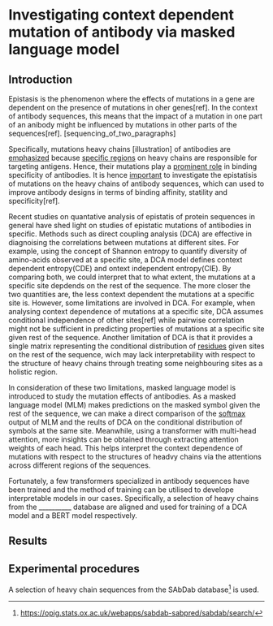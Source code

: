 # Investigating context dependent mutation of antibody via masked language model

## Introduction

Epistasis is the phenomenon where the effects of mutations in a gene are dependent on the presence of mutations in oher genes[ref]. In the context of antibody sequences, this means that the impact of a mutation in one part of an anibody might be influenced by mutations in other parts of the sequences[ref]. [sequencing_of_two_paragraphs]

Specifically, mutations heavy chains [illustration] of antibodies are <u>emphasized</u> because <u>specific regions</u> on heavy chains are responsible for targeting antigens. Hence, their mutations play a <u>prominent role</u> in binding specificity of antibodies. It is hence <u>important</u> to investigate the epistatisis of mutations on the heavy chains of antibody sequences, which can used to improve antibody designs in terms of binding affinity, statility and specificity[ref].
<!-- 重写 epistasis 对 antibody affinity 的影响 -->
Recent studies on quantative analysis of epistatis of protein sequences in general have shed light on studies of epistatic mutations of antibodies in specific. Methods such as direct coupling analysis (DCA) are effective in diagnoising the correlations between mutations at different sites. For example, using the concept of Shannon entropy to quantify diversity of amino-acids observed at a specific site, a DCA model defines context dependent entropy(CDE) and ontext independent entropy(CIE). By comparing both, we could interpret that to what extent, the mutations at a specific site depdends on the rest of the sequence. The more closer the two quantities are, the less context dependent the mutations at a specific site is. <!-- 把这句话改 formal -->
However, some limitations are involved in DCA. For example, when analysing context dependence of mutations at a specific site, DCA assumes conditional independence of other sites[ref] while pairwise correlation might not be sufficient in predicting properties of mutations at a specific site given rest of the sequence. Another limitation of DCA is that it provides a single matrix representing the conditional distribution of <u>residues</u> given sites on the rest of the sequence, wich may lack interpretability with respect to the structure of heavy chains through treating some neighbouring sites as a holistic region.

In consideration of these two limitations, masked language model is introduced to study the mutation effects of antibodies. As a masked language model (MLM) makes predictions on the masked symbol given the rest of the sequence, we can make a direct comparison of the <u>softmax</u> output of MLM and the reults of DCA on the conditional distribution of symbols at the same site. Meanwhile, using a transformer with multi-head attention, more insights can be obtained through extracting attention weights of each head. This helps interpret the context dependence of mutations with respect to the structures of headvy chains via the attentions across different regions of the sequences.
<!-- 还是加一两句 transformeer 的介绍 -->

Fortunately, a few transformers specialized in antibody sequences have been trained and the method of training can be utilised to develope interpretable models in our cases. Specifically, a selection of heavy chains from the __________ database are aligned and used for training of a DCA model and a BERT model respectively. <!-- 介绍 bert -->

## Results

## Experimental procedures

A selection of heavy chain sequences from the SAbDab database[^sabdab] is used.
 
[^sabdab]: https://opig.stats.ox.ac.uk/webapps/sabdab-sabpred/sabdab/search/
